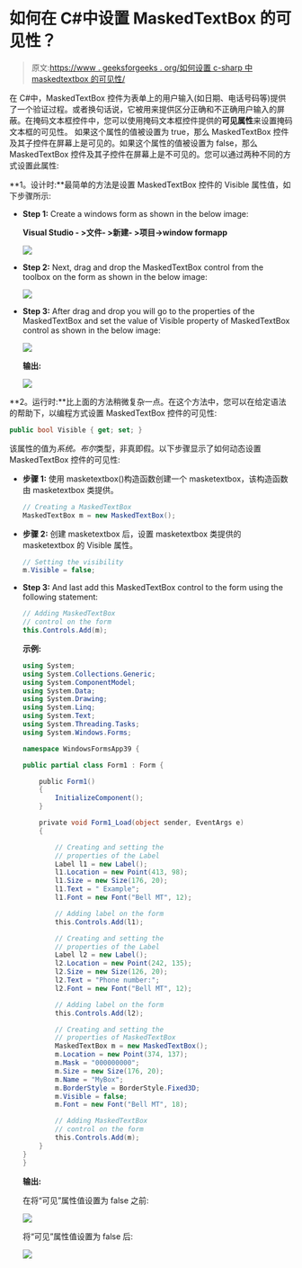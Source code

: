# 如何在 C#中设置 MaskedTextBox 的可见性？

> 原文:[https://www . geeksforgeeks . org/如何设置 c-sharp 中 maskedtextbox 的可见性/](https://www.geeksforgeeks.org/how-to-set-the-visibility-of-maskedtextbox-in-c-sharp/)

在 C#中，MaskedTextBox 控件为表单上的用户输入(如日期、电话号码等)提供了一个验证过程。或者换句话说，它被用来提供区分正确和不正确用户输入的屏蔽。在掩码文本框控件中，您可以使用掩码文本框控件提供的**可见属性**来设置掩码文本框的可见性。
如果这个属性的值被设置为 true，那么 MaskedTextBox 控件及其子控件在屏幕上是可见的。如果这个属性的值被设置为 false，那么 MaskedTextBox 控件及其子控件在屏幕上是不可见的。您可以通过两种不同的方式设置此属性:

**1。设计时:**最简单的方法是设置 MaskedTextBox 控件的 Visible 属性值，如下步骤所示:

*   **Step 1:** Create a windows form as shown in the below image:

    **Visual Studio - >文件- >新建- >项目->window formapp**

    ![](img/de9202f1f4646167e60ea580d67273d9.png)

*   **Step 2:** Next, drag and drop the MaskedTextBox control from the toolbox on the form as shown in the below image:

    ![](img/696b640abfbffd1882d7239ad47f0669.png)

*   **Step 3:** After drag and drop you will go to the properties of the MaskedTextBox and set the value of Visible property of MaskedTextBox control as shown in the below image:

    ![](img/11bbcd98feab2738c74a85f7cd901c66.png)

    **输出:**

    ![](img/29fa5667cded1b323ee12a3c3c671775.png)

**2。运行时:**比上面的方法稍微复杂一点。在这个方法中，您可以在给定语法的帮助下，以编程方式设置 MaskedTextBox 控件的可见性:

```cs
public bool Visible { get; set; }
```

该属性的值为*系统。布尔*类型，非真即假。以下步骤显示了如何动态设置 MaskedTextBox 控件的可见性:

*   **步骤 1:** 使用 masketextbox()构造函数创建一个 masketextbox，该构造函数由 masketextbox 类提供。

    ```cs
    // Creating a MaskedTextBox
    MaskedTextBox m = new MaskedTextBox();

    ```

*   **步骤 2:** 创建 masketextbox 后，设置 masketextbox 类提供的 masketextbox 的 Visible 属性。

    ```cs
    // Setting the visibility
    m.Visible = false;

    ```

*   **Step 3:** And last add this MaskedTextBox control to the form using the following statement:

    ```cs
    // Adding MaskedTextBox 
    // control on the form
    this.Controls.Add(m);

    ```

    **示例:**

    ```cs
    using System;
    using System.Collections.Generic;
    using System.ComponentModel;
    using System.Data;
    using System.Drawing;
    using System.Linq;
    using System.Text;
    using System.Threading.Tasks;
    using System.Windows.Forms;

    namespace WindowsFormsApp39 {

    public partial class Form1 : Form {

        public Form1()
        {
            InitializeComponent();
        }

        private void Form1_Load(object sender, EventArgs e)
        {

            // Creating and setting the
            // properties of the Label
            Label l1 = new Label();
            l1.Location = new Point(413, 98);
            l1.Size = new Size(176, 20);
            l1.Text = " Example";
            l1.Font = new Font("Bell MT", 12);

            // Adding label on the form
            this.Controls.Add(l1);

            // Creating and setting the
            // properties of the Label
            Label l2 = new Label();
            l2.Location = new Point(242, 135);
            l2.Size = new Size(126, 20);
            l2.Text = "Phone number:";
            l2.Font = new Font("Bell MT", 12);

            // Adding label on the form
            this.Controls.Add(l2);

            // Creating and setting the 
            // properties of MaskedTextBox
            MaskedTextBox m = new MaskedTextBox();
            m.Location = new Point(374, 137);
            m.Mask = "000000000";
            m.Size = new Size(176, 20);
            m.Name = "MyBox";
            m.BorderStyle = BorderStyle.Fixed3D;
            m.Visible = false;
            m.Font = new Font("Bell MT", 18);

            // Adding MaskedTextBox 
            // control on the form
            this.Controls.Add(m);
        }
    }
    }
    ```

    **输出:**

    在将“可见”属性值设置为 false 之前:

    ![](img/65e770988058132414b30a85e223044c.png)

    将“可见”属性值设置为 false 后:

    ![](img/5d474a9947657cb3f038fcdca798daeb.png)